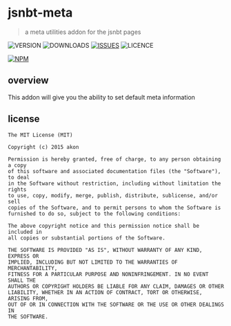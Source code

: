 # jsnbt-meta
> a meta utilities addon for the jsnbt pages

![VERSION](https://img.shields.io/npm/v/jsnbt-meta.svg)
![DOWNLOADS](https://img.shields.io/npm/dt/jsnbt-meta.svg)
[![ISSUES](https://img.shields.io/github/issues-raw/akonoupakis/jsnbt-meta.svg)](https://github.com/akonoupakis/jsnbt-meta/issues)
![LICENCE](https://img.shields.io/npm/l/jsnbt-meta.svg)

[![NPM](https://nodei.co/npm/jsnbt-meta.png?downloads=true)](https://nodei.co/npm/jsnbt-meta/)

## overview

This addon will give you the ability to set default meta information


## license
```
The MIT License (MIT)

Copyright (c) 2015 akon

Permission is hereby granted, free of charge, to any person obtaining a copy
of this software and associated documentation files (the "Software"), to deal
in the Software without restriction, including without limitation the rights
to use, copy, modify, merge, publish, distribute, sublicense, and/or sell
copies of the Software, and to permit persons to whom the Software is
furnished to do so, subject to the following conditions:

The above copyright notice and this permission notice shall be included in
all copies or substantial portions of the Software.

THE SOFTWARE IS PROVIDED "AS IS", WITHOUT WARRANTY OF ANY KIND, EXPRESS OR
IMPLIED, INCLUDING BUT NOT LIMITED TO THE WARRANTIES OF MERCHANTABILITY,
FITNESS FOR A PARTICULAR PURPOSE AND NONINFRINGEMENT. IN NO EVENT SHALL THE
AUTHORS OR COPYRIGHT HOLDERS BE LIABLE FOR ANY CLAIM, DAMAGES OR OTHER
LIABILITY, WHETHER IN AN ACTION OF CONTRACT, TORT OR OTHERWISE, ARISING FROM,
OUT OF OR IN CONNECTION WITH THE SOFTWARE OR THE USE OR OTHER DEALINGS IN
THE SOFTWARE.
```